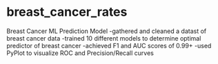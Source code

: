 # breast_cancer_rates

Breast Cancer ML Prediction Model
-gathered and cleaned a datast of breast cancer data
-trained 10 different models to determine optimal predictor of breast cancer
-achieved F1 and AUC scores of 0.99+
-used PyPlot to visualize ROC and Precision/Recall curves
